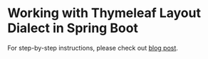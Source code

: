 # Working with Thymeleaf Layout Dialect in Spring Boot

For step-by-step instructions, please check out [blog post](https://attacomsian.com/blog/spring-boot-thymeleaf-layouts).

